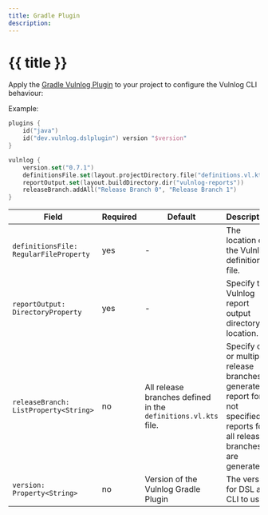 ```yaml
---
title: Gradle Plugin
description: 
---
```


# {{ title }}

Apply the [Gradle Vulnlog Plugin](https://plugins.gradle.org/plugin/dev.vulnlog.dslplugin) to your
project to configure the Vulnlog CLI behaviour:

Example:

```kotlin
plugins {
    id("java")
    id("dev.vulnlog.dslplugin") version "$version"
}

vulnlog {
    version.set("0.7.1")
    definitionsFile.set(layout.projectDirectory.file("definitions.vl.kts"))
    reportOutput.set(layout.buildDirectory.dir("vulnlog-reports"))
    releaseBranch.addAll("Release Branch 0", "Release Branch 1")
}
```

| Field                                  | Required | Default                                                        | Description                                                                                                                          |
|----------------------------------------|----------|----------------------------------------------------------------|--------------------------------------------------------------------------------------------------------------------------------------|
| `definitionsFile: RegularFileProperty` | yes      | -                                                              | The location of the Vulnlog definitions file.                                                                                        |
| `reportOutput: DirectoryProperty`      | yes      | -                                                              | Specify the Vulnlog report output directory location.                                                                                |
| `releaseBranch: ListProperty<String>`  | no       | All release branches defined in the `definitions.vl.kts` file. | Specify one or multiple release branches to generate a report for. If not specified, reports for all release branches are generated. |
| `version: Property<String>`            | no       | Version of the Vulnlog Gradle Plugin                           | The version for DSL and CLI to use.                                                                                                  |
